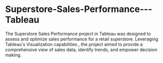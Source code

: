 # Superstore-Sales-Performance---Tableau
The Superstore Sales Performance project in Tableau was designed to assess and optimize sales performance for a retail superstore. Leveraging Tableau's Visualization capabilities , the project aimed to provide a comprehensive view of sales data, identify trends, and empower decision making. 
